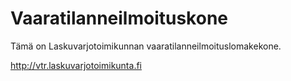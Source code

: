 Vaaratilanneilmoituskone
====

Tämä on Laskuvarjotoimikunnan vaaratilanneilmoituslomakekone.

http://vtr.laskuvarjotoimikunta.fi

